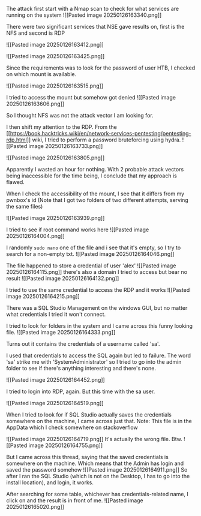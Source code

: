 The attack first start with a Nmap scan to check for what services are running on the system
![[Pasted image 20250126163340.png]]

There were two significant services that NSE gave results on, first is the NFS and second is RDP

![[Pasted image 20250126163412.png]]

![[Pasted image 20250126163425.png]]

Since the requirements was to look for the password of user HTB, I checked on which mount is available.

![[Pasted image 20250126163515.png]]


I tried to access the mount but somehow got denied
![[Pasted image 20250126163606.png]]

So I thought NFS was not the attack vector I am looking for.

I then shift my attention to the RDP. From the [[https://book.hacktricks.wiki/en/network-services-pentesting/pentesting-rdp.html]] wiki, I tried to perform a password bruteforcing using hydra.
![[Pasted image 20250126163733.png]]

![[Pasted image 20250126163805.png]]

Apparently I wasted an hour for nothing. With 2 probable attack vectors being inaccessible for the time being, I conclude that my approach is flawed.

When I check the accessibility of the mount, I see that it differs from my pwnbox's id (Note that I got two folders of two different attempts, serving the same files)

![[Pasted image 20250126163939.png]]

I tried to see if root command works here
![[Pasted image 20250126164004.png]]

I randomly `sudo nano` one of the file and i see that it's empty, so I try to search for a non-empty txt.
![[Pasted image 20250126164046.png]]

The file happened to store a credential of user 'alex'
![[Pasted image 20250126164115.png]]
there's also a domain I tried to access but bear no result
![[Pasted image 20250126164132.png]]

I tried to use the same credential to access the RDP and it works
![[Pasted image 20250126164215.png]]

There was a SQL Studio Management on the windows GUI, but no matter what credentials I tried it won't connect.

I tried to look for folders in the system and I came across this funny looking file.
![[Pasted image 20250126164333.png]]

Turns out it contains the credentials of a username called 'sa'.

I used that credentials to access the SQL again but led to failure. The word 'sa' strike me with 'SystemAdministrator' so I tried to go into the admin folder to see if there's anything interesting and there's none.

![[Pasted image 20250126164452.png]]

I tried to login into RDP, again. But this time with the sa user.

![[Pasted image 20250126164519.png]]

When I tried to look for if SQL Studio actually saves the credentials somewhere on the machine, I came across just that. Note: This file is in the AppData which I check somewhere on stackoverflow

![[Pasted image 20250126164719.png]]
It's actually the wrong file. Btw.
![[Pasted image 20250126164755.png]]

But I came across this thread, saying that the saved credentials is somewhere on the machine. Which means that the Admin has login and saved the password somehow
![[Pasted image 20250126164911.png]]
So after I ran the SQL Studio (which is not on the Desktop, I has to go into the install location), and login, it works.

After searching for some table, whichever has credentials-related name, I click on and the result is in front of me.
![[Pasted image 20250126165020.png]]
